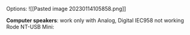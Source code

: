 Options:
![[Pasted image 20230114105858.png]]

**Computer speakers**: work only with Analog, Digital IEC958 not working
Rode NT-USB Mini: 